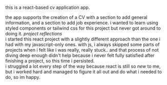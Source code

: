 this is a react-based cv application app.

the app supports the creation of a CV with a section to add general information, and a section to add job experience. 
i wanted to learn using styled components or tailwind css for this project but never got around to doing it.
*project reflections* <br>
i started this react project with a slightly different approach than the one i had with my javascript-only ones. with js, i always skipped some parts of projects when i felt like i was really, really stuck.. and that process of not diving deep enough didn't help because i never felt fully satisfied after finishing a project, so this time i persisted. <br>
i struggled a lot every step of the way because react is still so _new_ to me, but i worked hard and managed to figure it all out and do what i needed to do, so im happy.
